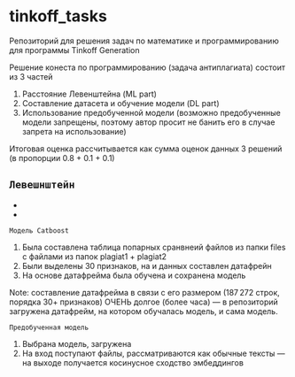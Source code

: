 # tinkoff_tasks
Репозиторий для решения задач по математике и программированию для программы Tinkoff Generation

Решение конеста по программированию (задача антиплагиата) состоит из 3 частей

1. Расстояние Левенштейна (ML part)
2. Составление датасета и обучение модели (DL part)
3. Использование предобученной модели (возможно предобученные модели запрещены, поэтому автор просит не банить его в случае запрета на использование)

Итоговая оценка рассчитывается как сумма оценок данных 3 решений (в пропорции 0.8 + 0.1 + 0.1)

`Левешнштейн`
-
-
-

`Модель Catboost`
1. Была составлена таблица попарных сранвнеий файлов из папки files с файлами из папок plagiat1 + plagiat2
2. Были выделены 30 признаков, на и данных составлен датафрейн 
3. На основе датафрейма была обучена и сохранена модель

Note: составление датафрейма в связи с его размером (187 272 строк, порядка 30+ признаков) ОЧЕНЬ долгое (более часа) — в репозиторий загружена датафрейм, на котором обучалась модель, и сама модель.

`Предобученная модель`
1. Выбрана модель, загружена
2. На вход поступают файлы, рассматриваются как обычные тексты — на выходе получается косинусное сходство эмбеддингов
